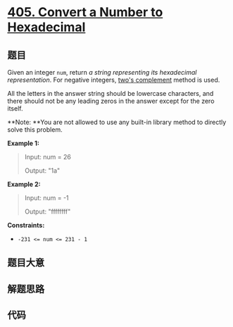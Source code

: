 # [405. Convert a Number to Hexadecimal](https://leetcode.com/problems/convert-a-number-to-hexadecimal/)

## 题目

Given an integer `num`, return _a string representing its hexadecimal
representation_. For negative integers, [two's
complement](https://en.wikipedia.org/wiki/Two%27s_complement) method is used.

All the letters in the answer string should be lowercase characters, and there
should not be any leading zeros in the answer except for the zero itself.

**Note:  **You are not allowed to use any built-in library method to directly
solve this problem.



**Example 1:**

> Input: num = 26
> 
> Output: "1a"

**Example 2:**

> Input: num = -1
> 
> Output: "ffffffff"

**Constraints:**

  * `-231 <= num <= 231 - 1`


## 题目大意

## 解题思路

## 代码

```javascript

```



